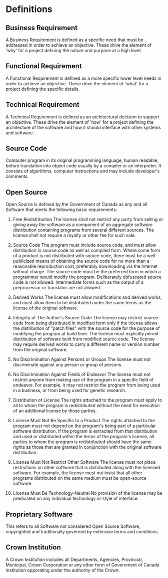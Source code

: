 # Definitions

## Business Requirement

A Business Requirement is defined as a specific need that must be addressed in order to achieve an objective. These drive the element of 'why' for a project defining the nature and purpose at a high level.

## Functional Requirement

A Functional Requirement is defined as a more specific lower level needs in order to achieve an objective. These drive the element of 'what' for a project defining the specific details. 

## Technical Requirement

A Technical Requirement is defined as an architectural decision to support an objective. These drive the element of 'how' for a project defining the architecture of the software and how it should interface with other systems and software.

## Source Code
Computer program in its original programming language, human readable, before translation into object code usually by a compiler or an interpreter. It consists of algorithms, computer instructions and may include developer's comments.

## Open Source

Open Source is defined by the Government of Canada as any and all Software that meets the following basic requirements:

1. Free Redistribution
The license shall not restrict any party from selling or giving away the software as a component of an aggregate software distribution containing programs from several different sources. The license shall not require a royalty or other fee for such sale.

2. Source Code
The program must include source code, and must allow distribution in source code as well as compiled form. Where some form of a product is not distributed with source code, there must be a well-publicized means of obtaining the source code for no more than a reasonable reproduction cost, preferably downloading via the Internet without charge. The source code must be the preferred form in which a programmer would modify the program. Deliberately obfuscated source code is not allowed. Intermediate forms such as the output of a preprocessor or translator are not allowed.

3. Derived Works
The license must allow modifications and derived works, and must allow them to be distributed under the same terms as the license of the original software.

4. Integrity of The Author's Source Code
The license may restrict source-code from being distributed in modified form only if the license allows the distribution of "patch files" with the source code for the purpose of modifying the program at build time. The license must explicitly permit distribution of software built from modified source code. The license may require derived works to carry a different name or version number from the original software.

5. No Discrimination Against Persons or Groups
The license must not discriminate against any person or group of persons.

6. No Discrimination Against Fields of Endeavor
The license must not restrict anyone from making use of the program in a specific field of endeavor. For example, it may not restrict the program from being used in a business, or from being used for genetic research.

7. Distribution of License
The rights attached to the program must apply to all to whom the program is redistributed without the need for execution of an additional license by those parties.

8. License Must Not Be Specific to a Product
The rights attached to the program must not depend on the program's being part of a particular software distribution. If the program is extracted from that distribution and used or distributed within the terms of the program's license, all parties to whom the program is redistributed should have the same rights as those that are granted in conjunction with the original software distribution.

9. License Must Not Restrict Other Software
The license must not place restrictions on other software that is distributed along with the licensed software. For example, the license must not insist that all other programs distributed on the same medium must be open-source software.

10. License Must Be Technology-Neutral
No provision of the license may be predicated on any individual technology or style of interface.

## Proprietary Software
This refers to all Software not considered Open Source Software, copyrighted and traditionally governed by extensive terms and conditions.

## Crown Institution

A Crown Institution includes all Departments, Agencies, Provincial, Municipal, Crown Corporation or any other form of Government of Canada institution opporating under the authority of the Crown.
